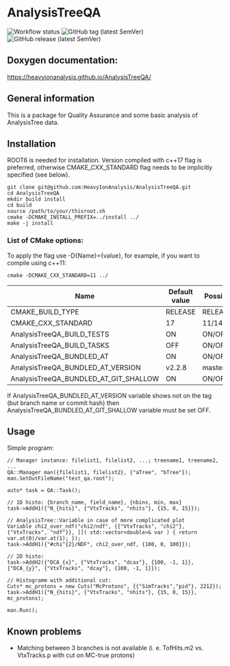# AnalysisTreeQA
![Workflow status](https://github.com/HeavyIonAnalysis/AnalysisTreeQA/workflows/CMake/badge.svg)
![GitHub tag (latest SemVer)](https://img.shields.io/github/v/tag/HeavyIonAnalysis/AnalysisTreeQA?sort=semver)
![GitHub release (latest SemVer)](https://img.shields.io/github/v/release/HeavyIonAnalysis/AnalysisTreeQA)

## Doxygen documentation:

https://heavyionanalysis.github.io/AnalysisTreeQA/

## General information

This is a package for Quality Assurance and some basic analysis of AnalysisTree data.

## Installation

ROOT6 is needed for installation. Version compiled with c++17 flag is preferred, otherwise CMAKE_CXX_STANDARD flag needs to be implicitly specified (see below).

    git clone git@github.com:HeavyIonAnalysis/AnalysisTreeQA.git
    cd AnalysisTreeQA
    mkdir build install
    cd build
    source /path/to/your/thisroot.sh
    cmake -DCMAKE_INSTALL_PREFIX=../install ../
    make -j install

### List of CMake options:

To apply the flag use -D{Name}={value}, for example, if you want to compile using c++11:

    cmake -DCMAKE_CXX_STANDARD=11 ../

| Name  | Default value | Possible values |
| ------------- | ------------- | ---------- |
| CMAKE_BUILD_TYPE  | RELEASE  | RELEASE/DEBUG |
| CMAKE_CXX_STANDARD  | 17  | 11/14/17 |
| AnalysisTreeQA_BUILD_TESTS  | ON  | ON/OFF |
| AnalysisTreeQA_BUILD_TASKS  | OFF  | ON/OFF |
| AnalysisTreeQA_BUNDLED_AT  | ON  | ON/OFF |
| AnalysisTreeQA_BUNDLED_AT_VERSION  | v2.2.8  | master/v2.0.1/... |
| AnalysisTreeQA_BUNDLED_AT_GIT_SHALLOW  | ON  | ON/OFF |

If AnalysisTreeQA_BUNDLED_AT_VERSION variable shows not on the tag (but branch name or commit hash) then AnalysisTreeQA_BUNDLED_AT_GIT_SHALLOW variable must be set OFF.

## Usage

Simple program: 

    // Manager instance: filelist1, filelist2, ...; treename1, treename2, ...
    QA::Manager man({filelist1, filelist2}, {"aTree", "bTree"}); 
    man.SetOutFileName("test_qa.root");

    auto* task = QA::Task();

    // 1D histo: {branch_name, field_name}, {nbins, min, max}
    task->AddH1({"N_{hits}", {"VtxTracks", "nhits"}, {15, 0, 15}}); 

    // AnalysisTree::Variable in case of more complicated plot
    Variable chi2_over_ndf("chi2/ndf", {{"VtxTracks", "chi2"}, {"VtxTracks", "ndf"}}, []( std::vector<double>& var ) { return var.at(0)/var.at(1); });
    task->AddH1({"#chi^{2}/NDF", chi2_over_ndf, {100, 0, 100}}); 

    // 2D histo:
    task->AddH2({"DCA_{x}", {"VtxTracks", "dcax"}, {100, -1, 1}}, {"DCA_{y}", {"VtxTracks", "dcay"}, {100, -1, 1}}); 

    // Histogramm with additional cut:
    Cuts* mc_protons = new Cuts("McProtons", {{"SimTracks","pid"}, 2212});
    task->AddH1({"N_{hits}", {"VtxTracks", "nhits"}, {15, 0, 15}}, mc_protons); 

    man.Run();

## Known problems

 - Matching between 3 branches is not available (i. e. TofHits.m2 vs. VtxTracks.p with cut on MC-true protons) 
